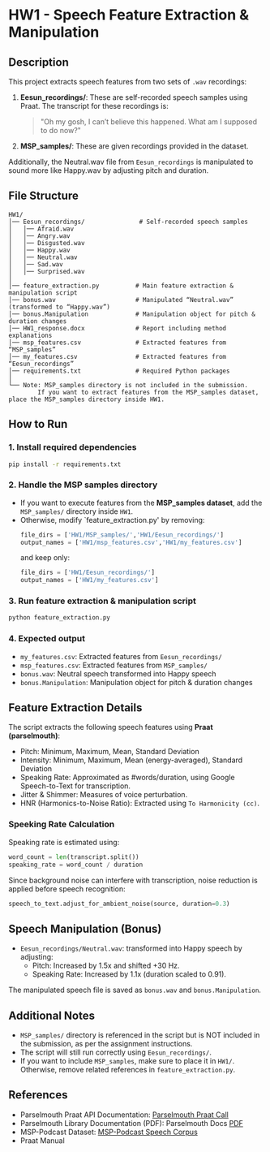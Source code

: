 # **HW1 - Speech Feature Extraction & Manipulation**

## **Description**
This project extracts speech features from two sets of `.wav` recordings:
1. **Eesun_recordings/**: These are self-recorded speech samples using Praat. The transcript for these recordings is:
    > "Oh my gosh, I can’t believe this happened. What am I supposed to do now?"
2. **MSP_samples/**: These are given recordings provided in the dataset.

Additionally, the Neutral.wav file from `Eesun_recordings` is manipulated to sound more like Happy.wav by adjusting pitch and duration.

## **File Structure**
```
HW1/
│── Eesun_recordings/               # Self-recorded speech samples
│   │── Afraid.wav
│   │── Angry.wav
│   │── Disgusted.wav
│   │── Happy.wav
│   │── Neutral.wav
│   │── Sad.wav
│   │── Surprised.wav
│
│── feature_extraction.py          # Main feature extraction & manipulation script
│── bonus.wav                      # Manipulated “Neutral.wav” (transformed to “Happy.wav”)
│── bonus.Manipulation             # Manipulation object for pitch & duration changes
│── HW1_response.docx              # Report including method explanations
│── msp_features.csv               # Extracted features from “MSP_samples”
│── my_features.csv                # Extracted features from “Eesun_recordings”
│── requirements.txt               # Required Python packages
│
└── Note: MSP_samples directory is not included in the submission.
        If you want to extract features from the MSP_samples dataset, place the MSP_samples directory inside HW1.
```

## **How to Run**
### **1. Install required dependencies**
```sh
pip install -r requirements.txt
```

### **2. Handle the MSP samples directory**
- If you want to execute features from the **MSP_samples dataset**, add the `MSP_samples/` directory inside `HW1`.
- Otherwise, modify `feature_extraction.py' by removing:
    ``` python
    file_dirs = ['HW1/MSP_samples/','HW1/Eesun_recordings/']
    output_names = ['HW1/msp_features.csv','HW1/my_features.csv']
    ```
    and keep only:
    ``` python
    file_dirs = ['HW1/Eesun_recordings/']
    output_names = ['HW1/my_features.csv']
    ```
### **3. Run feature extraction & manipulation script**
```sh
python feature_extraction.py
```

### **4. Expected output**
- `my_features.csv`: Extracted features from `Eesun_recordings/`
- `msp_features.csv`: Extracted features from `MSP_samples/`
- `bonus.wav`: Neutral speech transformed into Happy speech
- `bonus.Manipulation`: Manipulation object for pitch & duration changes

## **Feature Extraction Details**
The script extracts the following speech features using **Praat (parselmouth)**:
- Pitch: Minimum, Maximum, Mean, Standard Deviation
- Intensity: Minimum, Maximum, Mean (energy-averaged), Standard Deviation
- Speaking Rate: Approximated as #words/duration, using Google Speech-to-Text for transcription.
- Jitter & Shimmer: Measures of voice perturbation.
- HNR (Harmonics-to-Noise Ratio): Extracted using `To Harmonicity (cc)`.

### Speeking Rate Calculation
Speaking rate is estimated using:
```python
word_count = len(transcript.split())
speaking_rate = word_count / duration
```
Since background noise can interfere with transcription, noise reduction is applied before speech recognition:
```python
speech_to_text.adjust_for_ambient_noise(source, duration=0.3)
```

## **Speech Manipulation (Bonus)**
- `Eesun_recordings/Neutral.wav`: transformed into Happy speech by adjusting:
  - Pitch: Increased by 1.5x and shifted +30 Hz.
  - Speaking Rate: Increased by 1.1x (duration scaled to 0.91).

The manipulated speech file is saved as `bonus.wav` and `bonus.Manipulation`.


## **Additional Notes**
- `MSP_samples/` directory is referenced in the script but is NOT included in the submission, as per the assignment instructions.
- The script will still run correctly using `Eesun_recordings/`.
- If you want to include `MSP_samples`, make sure to place it in `HW1/`. Otherwise, remove related references in `feature_extraction.py`.

## **References**
- Parselmouth Praat API Documentation: [Parselmouth Praat Call](https://parselmouth.readthedocs.io/en/latest/api/parselmouth.praat.call.html)
- Parselmouth Library Documentation (PDF): Parselmouth Docs [PDF](https://parselmouth.readthedocs.io/_/downloads/en/stable/pdf/)
- MSP-Podcast Dataset: [MSP-Podcast Speech Corpus](https://ecs.utdallas.edu/research/researchlabs/msp-lab/MSP-Podcast.html)
- Praat Manual
